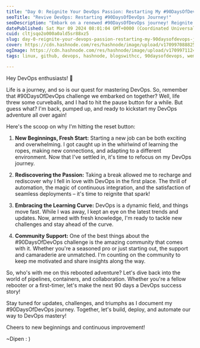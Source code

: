 ```yaml
---
title: "Day 0: Reignite Your DevOps Passion: Restarting My #90DaysOfDevOps Journey!"
seoTitle: "Revive DevOps: Restarting #90DaysOfDevOps Journey!"
seoDescription: "Embark on a renewed #90DaysOfDevOps journey! Reignite your passion for automation and scaling with a fresh start. Join the adventure now!"
datePublished: Sat Mar 09 2024 08:01:04 GMT+0000 (Coordinated Universal Time)
cuid: cltjsqo2o000a0ald5sr88xz5
slug: day-0-reignite-your-devops-passion-restarting-my-90daysofdevops-journey
cover: https://cdn.hashnode.com/res/hashnode/image/upload/v1709970888257/11dd0aaf-e2c6-4a1a-9dd3-91e2caf1c29c.png
ogImage: https://cdn.hashnode.com/res/hashnode/image/upload/v1709971124263/ccb64533-74e8-4a65-b400-ac14ec657ff4.png
tags: linux, github, devops, hashnode, blogswithcc, 90daysofdevops, wemakedevs, trainwithshubham

---
```


Hey DevOps enthusiasts! 👋

Life is a journey, and so is our quest for mastering DevOps. So, remember that #90DaysOfDevOps challenge we embarked on together? Well, life threw some curveballs, and I had to hit the pause button for a while. But guess what? I'm back, pumped up, and ready to kickstart my DevOps adventure all over again!

Here's the scoop on why I'm hitting the reset button:

1. **New Beginnings, Fresh Start:** Starting a new job can be both exciting and overwhelming. I got caught up in the whirlwind of learning the ropes, making new connections, and adapting to a different environment. Now that I've settled in, it's time to refocus on my DevOps journey.
    
2. **Rediscovering the Passion:** Taking a break allowed me to recharge and rediscover why I fell in love with DevOps in the first place. The thrill of automation, the magic of continuous integration, and the satisfaction of seamless deployments – it's time to reignite that spark!
    
3. **Embracing the Learning Curve:** DevOps is a dynamic field, and things move fast. While I was away, I kept an eye on the latest trends and updates. Now, armed with fresh knowledge, I'm ready to tackle new challenges and stay ahead of the curve.
    
4. **Community Support:** One of the best things about the #90DaysOfDevOps challenge is the amazing community that comes with it. Whether you're a seasoned pro or just starting out, the support and camaraderie are unmatched. I'm counting on the community to keep me motivated and share insights along the way.
    

So, who's with me on this rebooted adventure? Let's dive back into the world of pipelines, containers, and collaboration. Whether you're a fellow rebooter or a first-timer, let's make the next 90 days a DevOps success story!

Stay tuned for updates, challenges, and triumphs as I document my #90DaysOfDevOps journey. Together, let's build, deploy, and automate our way to DevOps mastery!

Cheers to new beginnings and continuous improvement!

~Dipen : )